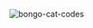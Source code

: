 ![bongo-cat-codes](https://user-images.githubusercontent.com/98088644/176177657-b9ffeb5d-161a-4bb2-8e5c-44351c877cc5.gif)

